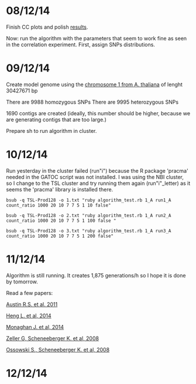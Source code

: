 08/12/14
=====

Finish CC plots and polish [results](https://github.com/pilarcormo/Correlations/blob/master/Results/Results.md). 

Now: run the algorithm with the parameters that seem to work fine as seen in the correlation experiment. First, assign SNPs distributions. 

09/12/14
=====
Create model genome using the [chromosome 1 from A. thaliana](http://www.ebi.ac.uk/ena/data/view/CP002684&display=fasta) of lenght 30427671 bp


There are 9988 homozygous SNPs
There are 9995 heterozygous SNPs

1690 contigs are created (ideally, this number should be higher, because we are generating contigs that are too large.)


Prepare sh to run algorithm in cluster.


10/12/14
=====

Run yesterday in the cluster failed (run"i") because the R package 'pracma' needed in the GATOC script was not installed. I was using the NBI cluster, so I change to the TSL cluster and try running them again (run"i"_letter) as it seems the 'pracma' library is installed there. 

```
bsub -q TSL-Prod128 -o 1.txt "ruby algorithm_test.rb 1_A run1_A count_ratio 1000 20 10 7 7 5 1 10 false"

bsub -q TSL-Prod128 -o 2.txt "ruby algorithm_test.rb 1_A run2_A count_ratio 1000 20 10 7 7 5 1 100 false "

bsub -q TSL-Prod128 -o 3.txt "ruby algorithm_test.rb 1_A run3_A count_ratio 1000 20 10 7 7 5 1 200 false"

```

11/12/14
=====

Algorithm is still running. It creates 1,875 generations/h so I hope it is done by tomorrow. 

Read a few papers: 

[Austin R.S. et al. 2011](http://onlinelibrary.wiley.com/doi/10.1111/j.1365-313X.2011.04619.x/abstract)

[Heng L. et al, 2014](http://genome.cshlp.org/content/18/11/1851.full.pdf+html)

[Monaghan J. et al, 2014](http://www.sciencedirect.com/science/article/pii/S1931312814003850)

[Zeller G, Scheneeberger K. et al, 2008](http://genome.cshlp.org/content/18/6/918.long)

[Ossowski S., Scheneeberger K. et al, 2008](http://www.ncbi.nlm.nih.gov/pmc/articles/PMC2593571/)



12/12/14
=====